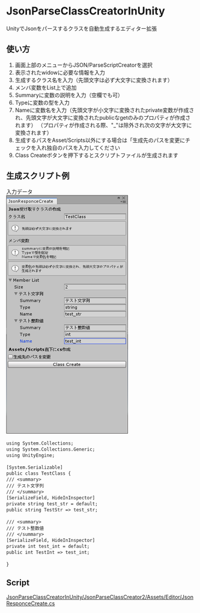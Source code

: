 # JsonParseClassCreatorInUnity
UnityでJsonをパースするクラスを自動生成するエディター拡張
## 使い方
1. 画面上部のメニューからJSON/ParseScriptCreatorを選択
2. 表示されたwidowに必要な情報を入力
3. 生成するクラス名を入力（先頭文字は必ず大文字に変換されます）
4. メンバ変数をList上で追加
5. Summaryに変数の説明を入力（空欄でも可）
6. Typeに変数の型を入力
7. Nameに変数名を入力（先頭文字が小文字に変換されたprivate変数が作成され、先頭文字が大文字に変換されたpublicなgetのみのプロパティが作成されます）
（プロパティが作成される際、"_"は除外され次の文字が大文字に変換されます）
8. 生成するパスをAsset/Scripts以外にする場合は「生成先のパスを変更にチェックを入れ独自のパスを入力してください
9. Class Createボタンを押下するとスクリプトファイルが生成されます

## 生成スクリプト例
入力データ<br>
![](./test_create_image.png)
```
using System.Collections;
using System.Collections.Generic;
using UnityEngine;

[System.Serializable]
public class TestClass {
/// <summary>
/// テスト文字列
/// </summary>
[SerializeField, HideInInspector]
private string test_str = default;
public string TestStr => test_str;

/// <summary>
/// テスト整数値
/// </summary>
[SerializeField, HideInInspector]
private int test_int = default;
public int TestInt => test_int;

}
```

## Script
[JsonParseClassCreatorInUnity/JsonParseClassCreator2/Assets/Editor/JsonResponceCreate.cs](https://github.com/iyokurot/JsonParseClassCreatorInUnity/blob/master/JsonParseClassCreator2/Assets/Editor/JsonResponceCreate.cs)
